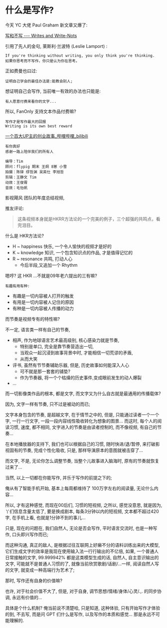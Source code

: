 # 什么是写作?

今天 YC 大佬 Paul Graham 新文章又爆了:

[写和不写 --- Writes and Write-Nots](https://paulgraham.com/writes.html)

引用了先人的金句,  莱斯利·兰波特 (Leslie Lamport) :

    If you're thinking without writing, you only think you're thinking.
    如果你思考而不写作，你只是认为你在思考。

正如费曼也曰过:

    证明自己学会的最佳办法是:能教会别人;

想证明自己会写作,
当前唯一有效的办法也只能是:

    有人愿意付费来看你的文字...

所以, FanOnly 支持文本作品付费嘛?

    写作才是写作最大的回报
    Writing is its own best reward


[一个百大UP主的创业故事_哔哩哔哩_bilibili](https://www.bilibili.com/video/BV1Bb4y1R7WQ/)

    有你真好
    感谢一路上陪伴我们的所有人

    编导：Tim
    顾问：flypig 期末 王炯 8崽 小雪
    拍摄：陈铎 缪哲渊 吴英仕 李旭哲
    剪辑：王静文 Tim
    动效：王俊霄
    音效：毛怡帆

影视飓风 团队的年度总结视频, 

推友评论:

> 这条视频本身就是HKRR方法论的一个完美的例子，三个超强的共鸣点，看完泪目。


什么是 HKR方法论?

- H ~ happiness 快乐, 一个令人愉快的视频才是好的
- K ~ knowledge 知识, 一个包含知识点的作品, 才是值得记忆的
- R ~ resonance 共鸣, 打动人心
    - 今后半段,又追加一个 Rhythm

嗯哼? 
这 HKR ...不就是09年老六提出的三有嘛?

    有趣有用有种:

- 有趣是一切内容被人打开的触发
- 有用是一切内容被人记住的原因
- 有种是一切内容被人传播的动力

而节奏是视频专有的特性嘛?

不一定, 语言类一样有自己的节奏,

- 相声, 作为地球语言艺术最高级别, 核心感染力就是节奏, 
    - 特别是单口, 完全是靠节奏营造出一切,
    - 当观众一起沉浸到故事背景中时, 才能相信一切荒谬的矛盾,
    - 从而大笑
- 评书, 虽然有节节奏辅助乐器, 但是, 历史故事如何能深入人心
    - 可不就是那一套套的铺垫?
    - 作为节奏器, 将一个个枯燥的历史事件,变成眼前发生的动人爆裂
- ...

而一切影像类作品的根本, 都是文字,
而文字又为什么自古就是最通用的传播载体?

因为, 文字一样有节奏, 只不过是被动的而已;

文字本身包含的节奏, 是超越文字, 在于情节之中的,
但是, 只能通过读者一个一个字, 一行一行文字, 一段一段内容线性吸收转化为想象的图景...
而这时, 每个人的阅读习惯, 速度, 都不相同,
文字进入的节奏是由读者控制的,
而不像视频, 有自己的节奏...

在本地播放器的支持下, 我们也可以根据自己的习惯, 随时快进/退/暂停,
来打破影视固有的节奏, 完成个性化吸收,
只是, 那样导演原本的意图就被击穿了...

而文字, 不是, 无论你怎么调整节奏, 当整个儿故事进入脑海时, 
原有的节奏就恢复过来了...

当然, 以上一切都在你能写作, 并乐于写作的前提之下的;

俺从有了智能手机开始, 基本上每周都维持了 100万字左右的阅读量,
无论什么内容...

所以, 才有这种感觉, 
而现在00后们, 习惯的短视频, 之所以, 感觉没意思,
就是因为, 丫们信息含量太低了,
要是换成剧本, 每条3分钟以内的短视频, 文本都不超过420字,
在手机上看, 也就是1分钟不到的事儿...

只是, 现在的问题在, 我们自然人, 无论是否会写作,
平时语言交流时, 也是一种写作, 口头即兴写作而已;

而这种沟通, 真正的敌人, 是根据过往互联网上好癞不分的语料训练出来的大模型,
它们生成文字的效率是我现在使用输入法一行行输出的不亿倍,
如果, 一个普通人日常接触的文字, 99.999942% 都是这类模型生成的话,
自然人, 自主意识输出的文字, 可能就不是普通人习惯的了,
就像当前欣赏歌剧/话剧/...一样,
阅读自然人写的文字, 就变成一种高端行为艺术了;

那时, 写作还有自身的价值嘛?

也许, 对于社会价值不大了,
但是, 对于自身, 调节思想/情绪/身体/心灵/.,. 的同步协调,
永远有价值的...

具体是个什么机制? 俺当前说不清楚哈, 只是知道,
这种体验, 只有开始写作才体验的到,
不去写, 而是问 GPT 们什么是写作, 以及写作的本质和感觉...
那是永远不可能理解的.